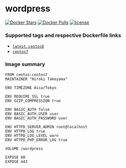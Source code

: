 # wordpress
[![Docker Stars](https://img.shields.io/docker/stars/takeyamajp/wordpress.svg)](https://hub.docker.com/r/takeyamajp/wordpress/)
[![Docker Pulls](https://img.shields.io/docker/pulls/takeyamajp/wordpress.svg)](https://hub.docker.com/r/takeyamajp/wordpress/)
[![license](https://img.shields.io/github/license/takeyamajp/docker-wordpress.svg)](https://github.com/takeyamajp/docker-wordpress/blob/master/LICENSE)

### Supported tags and respective Dockerfile links  
- [`latest`, `centos8`](https://github.com/takeyamajp/docker-wordpress/blob/master/centos8/Dockerfile)
- [`centos7`](https://github.com/takeyamajp/docker-wordpress/blob/master/centos7/Dockerfile)

### Image summary
    FROM centos:centos7  
    MAINTAINER "Hiroki Takeyama"
    
    ENV TIMEZONE Asia/Tokyo
    
    ENV REQUIRE_SSL true  
    ENV GZIP_COMPRESSION true
    
    ENV BASIC_AUTH false  
    ENV BASIC_AUTH_USER user  
    ENV BASIC_AUTH_PASSWORD user
    
    ENV HTTPD_SERVER_ADMIN root@localhost  
    ENV HTTPD_LOG true  
    ENV HTTPD_LOG_LEVEL warn  
    ENV HTTPD_PHP_ERROR_LOG true
    
    VOLUME /wordpress
    
    EXPOSE 80  
    EXPOSE 443
